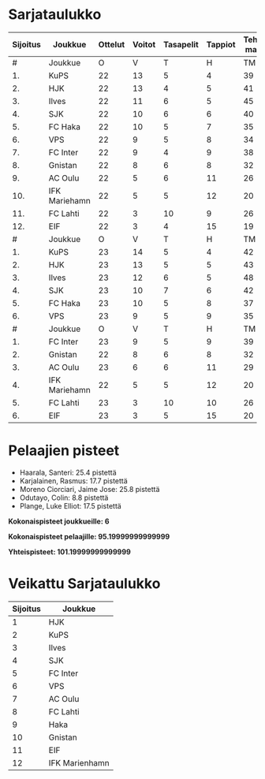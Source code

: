 # Sarjataulukko
| Sijoitus | Joukkue | Ottelut | Voitot | Tasapelit | Tappiot | Tehdyt maalit | Päästetyt maalit | Maaliero | Syötöt |
|----------|---------|---------|--------|-----------|---------|----------------|-------------------|----------|-------|
|# | Joukkue | O | V | T | H | TM | PM | ME | S | L | L% | R | KK | PK | PA | P|
|1. | KuPS | 22 | 13 | 5 | 4 | 39 | 22 | 17 | 19 | 255 | 15,29 | 231 | 32 | 1 | 32 | 44|
|2. | HJK | 22 | 13 | 4 | 5 | 41 | 21 | 20 | 28 | 315 | 13,02 | 235 | 37 | 1 | 32 | 43|
|3. | Ilves | 22 | 11 | 6 | 5 | 45 | 25 | 20 | 36 | 238 | 18,91 | 238 | 56 | 4 | 42 | 39|
|4. | SJK | 22 | 10 | 6 | 6 | 40 | 33 | 7 | 27 | 285 | 14,04 | 270 | 52 | 0 | 45 | 36|
|5. | FC Haka | 22 | 10 | 5 | 7 | 35 | 32 | 3 | 25 | 199 | 17,59 | 283 | 65 | 2 | 43 | 35|
|6. | VPS | 22 | 9 | 5 | 8 | 34 | 36 | -2 | 18 | 239 | 14,23 | 253 | 38 | 3 | 32 | 32|
|7. | FC Inter | 22 | 9 | 4 | 9 | 38 | 29 | 9 | 29 | 226 | 16,81 | 217 | 49 | 2 | 38 | 31|
|8. | Gnistan | 22 | 8 | 6 | 8 | 32 | 34 | -2 | 23 | 213 | 15,02 | 251 | 63 | 1 | 31 | 30|
|9. | AC Oulu | 22 | 5 | 6 | 11 | 26 | 36 | -10 | 17 | 180 | 14,44 | 299 | 62 | 7 | 38 | 21|
|10. | IFK Mariehamn | 22 | 5 | 5 | 12 | 20 | 38 | -18 | 10 | 179 | 11,17 | 220 | 53 | 5 | 23 | 20|
|11. | FC Lahti | 22 | 3 | 10 | 9 | 26 | 38 | -12 | 21 | 189 | 13,76 | 218 | 50 | 1 | 35 | 19|
|12. | EIF | 22 | 3 | 4 | 15 | 19 | 51 | -32 | 11 | 175 | 10,86 | 241 | 61 | 4 | 25 | 13|
|# | Joukkue | O | V | T | H | TM | PM | ME | S | L | L% | R | KK | PK | PA | P|
|1. | KuPS | 23 | 14 | 5 | 4 | 42 | 23 | 19 | 22 | 261 | 16,09 | 240 | 33 | 1 | 34 | 47|
|2. | HJK | 23 | 13 | 5 | 5 | 43 | 23 | 20 | 30 | 335 | 12,84 | 245 | 39 | 1 | 33 | 44|
|3. | Ilves | 23 | 12 | 6 | 5 | 48 | 27 | 21 | 37 | 252 | 19,05 | 247 | 56 | 4 | 43 | 42|
|4. | SJK | 23 | 10 | 7 | 6 | 42 | 35 | 7 | 28 | 301 | 13,95 | 278 | 54 | 0 | 48 | 37|
|5. | FC Haka | 23 | 10 | 5 | 8 | 37 | 35 | 2 | 25 | 207 | 17,87 | 295 | 70 | 3 | 43 | 35|
|6. | VPS | 23 | 9 | 5 | 9 | 35 | 39 | -4 | 18 | 246 | 14,23 | 262 | 38 | 3 | 32 | 32|
|# | Joukkue | O | V | T | H | TM | PM | ME | S | L | L% | R | KK | PK | PA | P|
|1. | FC Inter | 23 | 9 | 5 | 9 | 39 | 30 | 9 | 30 | 233 | 16,74 | 223 | 50 | 2 | 39 | 32|
|2. | Gnistan | 22 | 8 | 6 | 8 | 32 | 34 | -2 | 23 | 213 | 15,02 | 251 | 63 | 1 | 31 | 30|
|3. | AC Oulu | 23 | 6 | 6 | 11 | 29 | 36 | -7 | 19 | 191 | 15,18 | 318 | 65 | 8 | 38 | 24|
|4. | IFK Mariehamn | 22 | 5 | 5 | 12 | 20 | 38 | -18 | 10 | 179 | 11,17 | 220 | 53 | 5 | 23 | 20|
|5. | FC Lahti | 23 | 3 | 10 | 10 | 26 | 41 | -15 | 21 | 198 | 13,13 | 237 | 54 | 1 | 39 | 19|
|6. | EIF | 23 | 3 | 5 | 15 | 20 | 52 | -32 | 12 | 181 | 11,05 | 255 | 64 | 4 | 26 | 14|

# Pelaajien pisteet
* Haarala, Santeri: 25.4 pistettä
* Karjalainen, Rasmus: 17.7 pistettä
* Moreno Ciorciari, Jaime Jose: 25.8 pistettä
* Odutayo, Colin: 8.8 pistettä
* Plange, Luke Elliot: 17.5 pistettä

**Kokonaispisteet joukkueille: 6**

**Kokonaispisteet pelaajille: 95.19999999999999**

**Yhteispisteet: 101.19999999999999**

# Veikattu Sarjataulukko
| Sijoitus | Joukkue |
|----------|---------|
| 1 | HJK |
| 2 | KuPS |
| 3 | Ilves |
| 4 | SJK |
| 5 | FC Inter |
| 6 | VPS |
| 7 | AC Oulu |
| 8 | FC Lahti |
| 9 | Haka |
| 10 | Gnistan |
| 11 | EIF |
| 12 | IFK Marienhamn |
